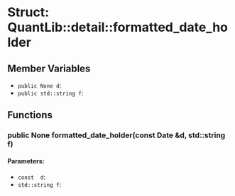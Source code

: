 # Struct: QuantLib::detail::formatted_date_holder

## Member Variables
- `public None d`: 
- `public std::string f`: 

## Functions
### public None formatted_date_holder(const Date &d, std::string f)

#### Parameters:
- `const  d`: 
- `std::string f`: 

